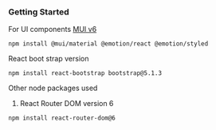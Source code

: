 ### Getting Started

For UI components [MUI v6](https://mui.com)

```
npm install @mui/material @emotion/react @emotion/styled
```

React boot strap version 

```
npm install react-bootstrap bootstrap@5.1.3

```


Other node packages used 

  1. React Router DOM version 6

```
npm install react-router-dom@6
```


